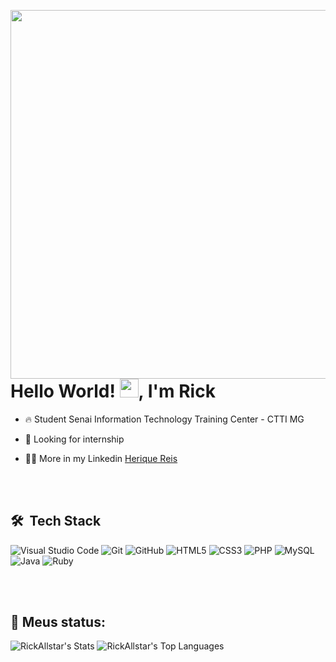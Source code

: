 <img align="right" height="590em" src="![image](https://github.com/RickAllstar/RickAllstar/assets/77730247/21439bec-f526-4a29-8f5e-01603d3d071c)
">
<h1 align="left">Hello World! <img src="https://raw.githubusercontent.com/kaueMarques/kaueMarques/master/hi.gif" height="30px">, I'm Rick</h1>


- 🔥 Student Senai Information Technology Training Center - CTTI MG 

- 🔭 Looking for internship

- 👨‍💻 More in my Linkedin [Herique Reis](https://www.linkedin.com/in/henrique-quirino-350736247/)

<br><br>
          
## 🛠 &nbsp;Tech Stack

![Visual Studio Code](https://img.shields.io/badge/Visual%20Studio%20Code-0078d7.svg?style=for-the-badge&logo=visual-studio-code&logoColor=white)
![Git](https://img.shields.io/badge/git-%23F05033.svg?style=for-the-badge&logo=git&logoColor=white)
![GitHub](https://img.shields.io/badge/github-%23121011.svg?style=for-the-badge&logo=github&logoColor=white)
![HTML5](https://img.shields.io/badge/html5-%23E34F26.svg?style=for-the-badge&logo=html5&logoColor=white)
![CSS3](https://img.shields.io/badge/css3-%231572B6.svg?style=for-the-badge&logo=css3&logoColor=white)
![PHP](https://img.shields.io/badge/PHP-777BB4?style=for-the-badge&logo=php&logoColor=white)
![MySQL](https://img.shields.io/badge/MySQL-00000F?style=for-the-badge&logo=mysql&logoColor=white)
![Java](https://img.shields.io/badge/Java-ED8B00?style=for-the-badge&logo=openjdk&logoColor=white)
![Ruby](https://img.shields.io/badge/ruby-%23CC342D.svg?style=for-the-badge&logo=ruby&logoColor=white)

<br><br>

<h2 align="left">
 🔎 Meus status:
</h2>

![RickAllstar's Stats](https://github-readme-stats.vercel.app/api?username=RickAllstar&theme=vue-dark&show_icons=true&hide_border=false&count_private=true)
![RickAllstar's Top Languages](https://github-readme-stats.vercel.app/api/top-langs/?username=RickAllstar&theme=vue-dark&show_icons=true&hide_border=false&layout=compact)
